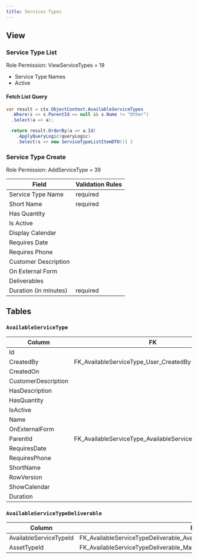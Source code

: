```yaml
---
title: Services Types
---
```


## View

### Service Type List

Role Permission: ViewServiceTypes​ = 19

- Service Type Names
- Active

#### Fetch List Query

```csharp
var result = ctx.ObjectContext.AvailableServiceTypes
  .Where(s => s.ParentId == null && s.Name != "Other")
  .Select(a => a);

  return result.OrderBy(a => a.Id)
    .ApplyQueryLogic(queryLogic)
    .Select(s => new ServiceTypeListItemDTO(){ }​
```

### Service Type Create

Role Permission: AddServiceType = 39

| Field                 | Validation Rules |
| --------------------- | ---------------- |
| Service Type Name     | required         |
| Short Name            | required         |
| Has Quantity          |                  |
| Is Active             |                  |
| Display Calendar      |                  |
| Requires Date         |                  |
| Requires Phone        |                  |
| Customer Description  |                  |
| On External Form      |                  |
| Deliverables          |                  |
| Duration (in minutes) | required         |

## Tables

### `AvailableServiceType`

| Column              | FK                                                    |
| ------------------- | ----------------------------------------------------- |
| Id                  |                                                       |
| CreatedBy           | FK_AvailableServiceType_User_CreatedBy                |
| CreatedOn           |                                                       |
| CustomerDescription |                                                       |
| HasDescription      |                                                       |
| HasQuantity         |                                                       |
| IsActive            |                                                       |
| Name                |                                                       |
| OnExternalForm      |                                                       |
| ParentId            | FK_AvailableServiceType_AvailableServiceType_ParentId |
| RequiresDate        |                                                       |
| RequiresPhone       |                                                       |
| ShortName           |                                                       |
| RowVersion          |                                                       |
| ShowCalendar        |                                                       |
| Duration            |                                                       |

### `AvailableServiceTypeDeliverable`

| Column                 | FK                                                                             |
| ---------------------- | ------------------------------------------------------------------------------ |
| AvailableServiceTypeId | FK_AvailableServiceTypeDeliverable_AvailableServiceType_AvailableServiceTypeId |
| AssetTypeId            | FK_AvailableServiceTypeDeliverable_MasterAssetType_AssetTypeId                 |
